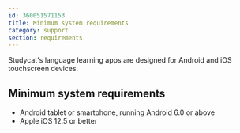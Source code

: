 ```yaml
---
id: 360051571153
title: Minimum system requirements
category: support
section: requirements
---
```

Studycat's language learning apps are designed for Android and iOS touchscreen devices.

## Minimum system requirements

- Android tablet or smartphone, running Android 6.0 or above
- Apple iOS 12.5 or better